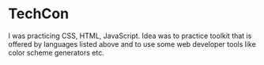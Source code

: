 # TechCon
 I was practicing CSS, HTML, JavaScript. Idea was to practice toolkit that is offered by languages listed above and to use some web developer tools like color scheme generators etc.
